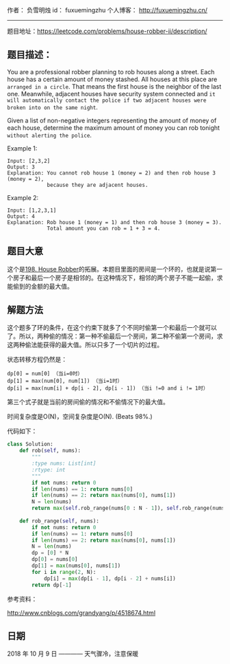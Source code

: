 作者： 		负雪明烛 
id：				fuxuemingzhu
个人博客：	http://fuxuemingzhu.cn/

---

题目地址：https://leetcode.com/problems/house-robber-ii/description/

## 题目描述：

You are a professional robber planning to rob houses along a street. Each house has a certain amount of money stashed. All houses at this place are ``arranged in a circle``. That means the first house is the neighbor of the last one. Meanwhile, adjacent houses have security system connected and ``it will automatically contact the police if two adjacent houses were broken into on the same night``.

Given a list of non-negative integers representing the amount of money of each house, determine the maximum amount of money you can rob tonight ``without alerting the police``.

Example 1:

    Input: [2,3,2]
    Output: 3
    Explanation: You cannot rob house 1 (money = 2) and then rob house 3 (money = 2),
                 because they are adjacent houses.

Example 2:

    Input: [1,2,3,1]
    Output: 4
    Explanation: Rob house 1 (money = 1) and then rob house 3 (money = 3).
                 Total amount you can rob = 1 + 3 = 4.


## 题目大意

这个是[198. House Robber][1]的拓展。本题目里面的房间是一个环的，也就是说第一个房子和最后一个房子是相邻的。在这种情况下，相邻的两个房子不能一起偷，求能偷到的金额的最大值。

## 解题方法

这个题多了环的条件，在这个约束下就多了个不同时偷第一个和最后一个就可以了。所以，两种偷的情况：第一种不偷最后一个房间，第二种不偷第一个房间，求这两种偷法能获得的最大值。所以只多了一个切片的过程。

状态转移方程仍然是：

    dp[0] = num[0] （当i=0时） 
    dp[1] = max(num[0], num[1]) （当i=1时） 
    dp[i] = max(num[i] + dp[i - 2], dp[i - 1]) （当i !=0 and i != 1时）

第三个式子就是当前的房间偷的情况和不偷情况下的最大值。

时间复杂度是O(N)，空间复杂度是O(N). (Beats 98%.)

代码如下：

```python
class Solution:
    def rob(self, nums):
        """
        :type nums: List[int]
        :rtype: int
        """
        if not nums: return 0
        if len(nums) == 1: return nums[0]
        if len(nums) == 2: return max(nums[0], nums[1])
        N = len(nums)
        return max(self.rob_range(nums[0 : N - 1]), self.rob_range(nums[1 : N]))
    
    def rob_range(self, nums):
        if not nums: return 0
        if len(nums) == 1: return nums[0]
        if len(nums) == 2: return max(nums[0], nums[1])
        N = len(nums)
        dp = [0] * N
        dp[0] = nums[0]
        dp[1] = max(nums[0], nums[1])
        for i in range(2, N):
            dp[i] = max(dp[i - 1], dp[i - 2] + nums[i])
        return dp[-1]
```

参考资料：

http://www.cnblogs.com/grandyang/p/4518674.html

## 日期

2018 年 10 月 9 日 ———— 天气骤冷，注意保暖


  [1]: https://blog.csdn.net/fuxuemingzhu/article/details/51291936

